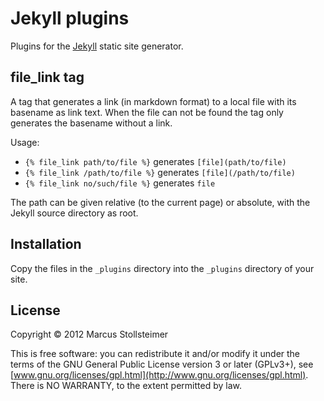 Jekyll plugins
==============

Plugins for the [Jekyll](http://jekyllrb.com/) static site generator.

file_link tag
-------------

A tag that generates a link (in markdown format) to a local file
with its basename as link text. When the file can not be found
the tag only generates the basename without a link.

Usage:

- `{% file_link path/to/file %}` generates `[file](path/to/file)`
- `{% file_link /path/to/file %}` generates `[file](/path/to/file)`
- `{% file_link no/such/file %}` generates `file`

The path can be given relative (to the current page)
or absolute, with the Jekyll source directory as root.

Installation
------------

Copy the files in the `_plugins` directory into the `_plugins` directory
of your site.

License
-------

Copyright &copy; 2012 Marcus Stollsteimer

This is free software: you can redistribute it and/or modify
it under the terms of the GNU General Public License version 3 or later (GPLv3+),
see [www.gnu.org/licenses/gpl.html](http://www.gnu.org/licenses/gpl.html).
There is NO WARRANTY, to the extent permitted by law.

